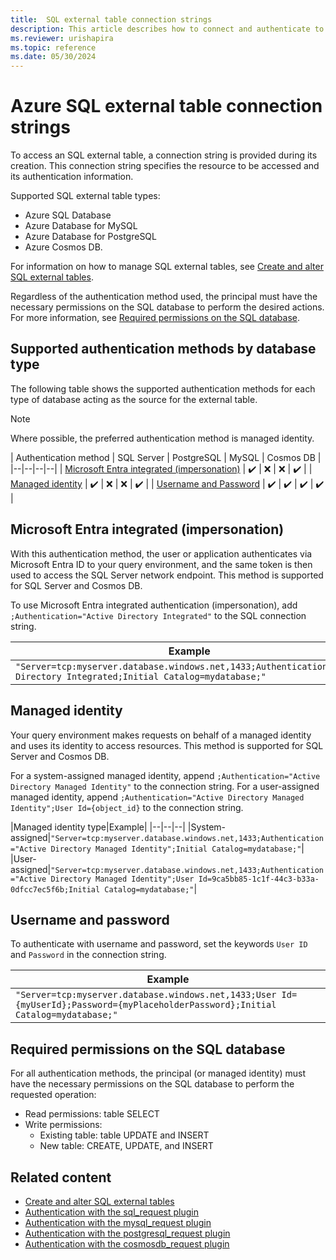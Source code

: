 ```yaml
---
title:  SQL external table connection strings
description: This article describes how to connect and authenticate to SQL external tables.
ms.reviewer: urishapira
ms.topic: reference
ms.date: 05/30/2024
---
```

# Azure SQL external table connection strings

To access an SQL external table, a connection string is provided during its creation. This connection string specifies the resource to be accessed and its authentication information.

Supported SQL external table types:
* Azure SQL Database
* Azure Database for MySQL
* Azure Database for PostgreSQL
* Azure Cosmos DB.

For information on how to manage SQL external tables, see [Create and alter SQL external tables](../../management/external-sql-tables.md).

Regardless of the authentication method used, the principal must have the necessary permissions on the SQL database to perform the desired actions. For more information, see [Required permissions on the SQL database](#required-permissions-on-the-sql-database).

## Supported authentication methods by database type

The following table shows the supported authentication methods for each type of database acting as the source for the external table.

> [!NOTE]
> Where possible, the preferred authentication method is managed identity.

| Authentication method | SQL Server | PostgreSQL | MySQL | Cosmos DB |
|--|--|--|--|
| [Microsoft Entra integrated (impersonation)](#azure-ad-integrated-impersonation) | :heavy_check_mark: | :x: | :x: | :heavy_check_mark: |
| [Managed identity](#managed-identity) | :heavy_check_mark: | :x: | :x: | :heavy_check_mark: |
| [Username and Password](#username-and-password) | :heavy_check_mark: | :heavy_check_mark: | :heavy_check_mark: | :heavy_check_mark: |

<a name='azure-ad-integrated-impersonation'></a>

## Microsoft Entra integrated (impersonation)

With this authentication method, the user or application authenticates via Microsoft Entra ID to your query environment, and the same token is then used to access the SQL Server network endpoint. This method is supported for SQL Server and Cosmos DB.

To use Microsoft Entra integrated authentication (impersonation), add `;Authentication="Active Directory Integrated"` to the SQL connection string.

|Example|
|--|
|`"Server=tcp:myserver.database.windows.net,1433;Authentication=Active Directory Integrated;Initial Catalog=mydatabase;"`|

## Managed identity

Your query environment makes requests on behalf of a managed identity and uses its identity to access resources. This method is supported for SQL Server and Cosmos DB.

For a system-assigned managed identity, append `;Authentication="Active Directory Managed Identity"` to the connection string. For a user-assigned managed identity, append `;Authentication="Active Directory Managed Identity";User Id={object_id}` to the connection string.

|Managed identity type|Example|
|--|--|--|
|System-assigned|`"Server=tcp:myserver.database.windows.net,1433;Authentication="Active Directory Managed Identity";Initial Catalog=mydatabase;"`|
|User-assigned|`"Server=tcp:myserver.database.windows.net,1433;Authentication="Active Directory Managed Identity";User Id=9ca5bb85-1c1f-44c3-b33a-0dfcc7ec5f6b;Initial Catalog=mydatabase;"`|

## Username and password

To authenticate with username and password, set the keywords `User ID` and `Password` in the connection string.

|Example|
|--|
|`"Server=tcp:myserver.database.windows.net,1433;User Id={myUserId};Password={myPlaceholderPassword};Initial Catalog=mydatabase;"`|

## Required permissions on the SQL database

For all authentication methods, the principal (or managed identity) must have the necessary permissions on the SQL database to perform the requested operation:

* Read permissions: table SELECT
* Write permissions:
  * Existing table: table UPDATE and INSERT
  * New table: CREATE, UPDATE, and INSERT

## Related content

* [Create and alter SQL external tables](../../management/external-sql-tables.md)
* [Authentication with the sql_request plugin](../../query/sql-request-plugin.md#authentication-and-authorization)
* [Authentication with the mysql_request plugin](../../query/mysql-request-plugin.md#authentication-and-authorization)
* [Authentication with the postgresql_request plugin](../../query/postgresql-request-plugin.md#authentication-and-authorization)
* [Authentication with the cosmosdb_request plugin](../../query/cosmosdb-plugin.md#authentication-and-authorization)
